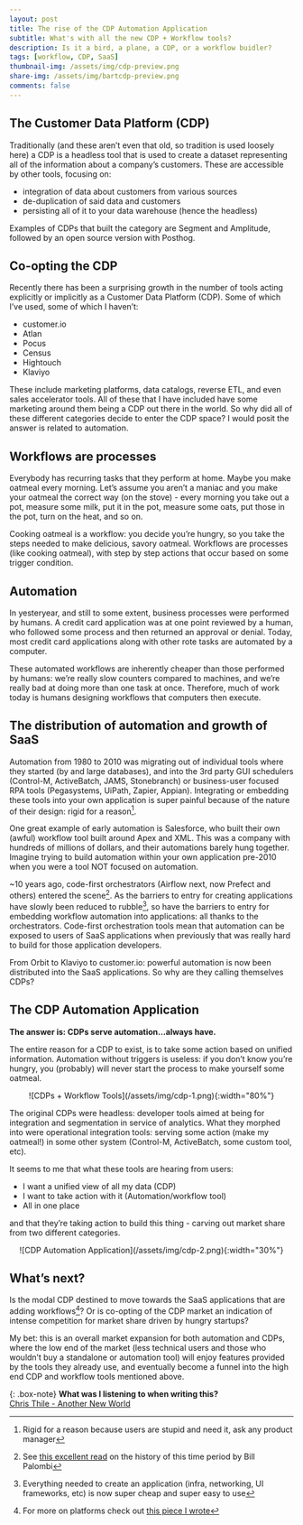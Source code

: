 ```yaml
---
layout: post
title: The rise of the CDP Automation Application
subtitle: What's with all the new CDP + Workflow tools?
description: Is it a bird, a plane, a CDP, or a workflow buidler?
tags: [workflow, CDP, SaaS]
thumbnail-img: /assets/img/cdp-preview.png
share-img: /assets/img/bartcdp-preview.png
comments: false
---
```

## The Customer Data Platform (CDP)

Traditionally (and these aren’t even that old, so tradition is used loosely here) a CDP is a headless tool that is used to create a dataset representing all of the information about a company’s customers. These are accessible by other tools, focusing on:

- integration of data about customers from various sources
- de-duplication of said data and customers
- persisting all of it to your data warehouse (hence the headless)

Examples of CDPs that built the category are Segment and Amplitude, followed by an open source version with Posthog.

## Co-opting the CDP

Recently there has been a surprising growth in the number of tools acting explicitly or implicitly as a Customer Data Platform (CDP). Some of which I’ve used, some of which I haven’t:

- customer.io
- Atlan
- Pocus
- Census
- Hightouch
- Klaviyo

These include marketing platforms, data catalogs, reverse ETL, and even sales accelerator tools. All of these that I have included have some marketing around them being a CDP out there in the world. So why did all of these different categories decide to enter the CDP space? I would posit the answer is related to automation.

## Workflows are processes

Everybody has recurring tasks that they perform at home. Maybe you make oatmeal every morning. Let’s assume you aren’t a maniac and you make your oatmeal the correct way (on the stove) - every morning you take out a pot, measure some milk, put it in the pot, measure some oats, put those in the pot, turn on the heat, and so on.

Cooking oatmeal is a workflow: you decide you’re hungry, so you take the steps needed to make delicious, savory oatmeal. Workflows are processes (like cooking oatmeal), with step by step actions that occur based on some trigger condition.

## Automation

In yesteryear, and still to some extent, business processes were performed by humans. A credit card application was at one point reviewed by a human, who followed some process and then returned an approval or denial. Today, most credit card applications along with other rote tasks are automated by a computer. 

These automated workflows are inherently cheaper than those performed by humans: we’re really slow counters compared to machines, and we’re really bad at doing more than one task at once. Therefore, much of work today is humans designing workflows that computers then execute.

## The distribution of automation and growth of SaaS

Automation from 1980 to 2010 was migrating out of individual tools where they started (by and large databases), and into the 3rd party GUI schedulers (Control-M, ActiveBatch, JAMS, Stonebranch) or business-user focused RPA tools (Pegasystems, UiPath, Zapier, Appian). Integrating or embedding these tools into your own application is super painful because of the nature of their design: rigid for a reason[^1].

One great example of early automation is Salesforce, who built their own (awful) workflow tool built around Apex and XML. This was a company with hundreds of millions of dollars, and their automations barely hung together. Imagine trying to build automation within your own application pre-2010 when you were a tool NOT focused on automation.

~10 years ago, code-first orchestrators (Airflow next, now Prefect and others) entered the scene[^2]. As the barriers to entry for creating applications have slowly been reduced to rubble[^3], so have the barriers to entry for embedding workflow automation into applications: all thanks to the orchestrators. Code-first orchestration tools mean that automation can be exposed to users of SaaS applications when previously that was really hard to build for those application developers.

From Orbit to Klaviyo to customer.io: powerful automation is now been distributed into the SaaS applications. So why are they calling themselves CDPs?

## The CDP Automation Application

**The answer is: CDPs serve automation…always have.**

The entire reason for a CDP to exist, is to take some action based on unified information. Automation without triggers is useless: if you don’t know you’re hungry, you (probably) will never start the process to make yourself some oatmeal.

<div style="text-align: center">
![CDPs + Workflow Tools](/assets/img/cdp-1.png){:width="80%"}
</div>

The original CDPs were headless: developer tools aimed at being for integration and segmentation in service of analytics. What they morphed into were operational integration tools: serving some action (make my oatmeal!) in some other system (Control-M, ActiveBatch, some custom tool, etc).

It seems to me that what these tools are hearing from users:

- I want a unified view of all my data (CDP)
- I want to take action with it (Automation/workflow tool)
- All in one place

and that they’re taking action to build this thing - carving out market share from two different categories.

<div style="text-align: center">
![CDP Automation Application](/assets/img/cdp-2.png){:width="30%"}
</div>

## What’s next?

Is the modal CDP destined to move towards the SaaS applications that are adding workflows[^4]? Or is co-opting of the CDP market an indication of intense competition for market share driven by hungry startups?

My bet: this is an overall market expansion for both automation and CDPs, where the low end of the market (less technical users and those who wouldn’t buy a standalone or automation tool) will enjoy features provided by the tools they already use, and eventually become a funnel into the high end CDP and workflow tools mentioned above.

{: .box-note}
**What was I listening to when writing this?**
<br>
[Chris Thile - Another New World](https://www.youtube.com/watch?v=_n3wHljJQ4M)

[^1]: Rigid for a reason because users are stupid and need it, ask any product manager
[^2]: See [this excellent read](https://www.prefect.io/blog/brief-history-of-workflow-orchestration) on the history of this time period by Bill Palombi
[^3]: Everything needed to create an application (infra, networking, UI frameworks, etc) is now super cheap and super easy to use
[^4]: For more on platforms check out [this piece I wrote](https://chrisreuter.me/2023-04-26-platforms/)
